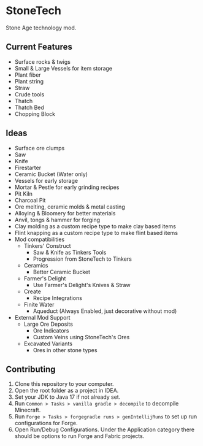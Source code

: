 # StoneTech

Stone Age technology mod.

## Current Features

- Surface rocks & twigs
- Small & Large Vessels for item storage
- Plant fiber
- Plant string
- Straw
- Crude tools
- Thatch
- Thatch Bed
- Chopping Block

## Ideas

- Surface ore clumps
- Saw
- Knife
- Firestarter
- Ceramic Bucket (Water only)
- Vessels for early storage
- Mortar & Pestle for early grinding recipes
- Pit Kiln
- Charcoal Pit
- Ore melting, ceramic molds & metal casting
- Alloying & Bloomery for better materials
- Anvil, tongs & hammer for forging
- Clay molding as a custom recipe type to make clay based items
- Flint knapping as a custom recipe type to make flint based items
- Mod compatibilities
  - Tinkers' Construct
    - Saw & Knife as Tinkers Tools
    - Progression from StoneTech to Tinkers
  - Ceramics
    - Better Ceramic Bucket
  - Farmer's Delight
    - Use Farmer's Delight's Knives & Straw
  - Create
    - Recipe Integrations
  - Finite Water
    - Aqueduct (Always Enabled, just decorative without mod)
- External Mod Support
  - Large Ore Deposits
    - Ore Indicators
    - Custom Veins using StoneTech's Ores
  - Excavated Variants
    - Ores in other stone types

## Contributing

1. Clone this repository to your computer.
2. Open the root folder as a project in IDEA.
3. Set your JDK to Java 17 if not already set.
4. Run `Common > Tasks > vanilla gradle > decompile` to decompile Minecraft.
5. Run `Forge > Tasks > forgegradle runs > genIntellijRuns` to set up run configurations for Forge.
6. Open Run/Debug Configurations. Under the Application category there should be options to run Forge and Fabric projects.
